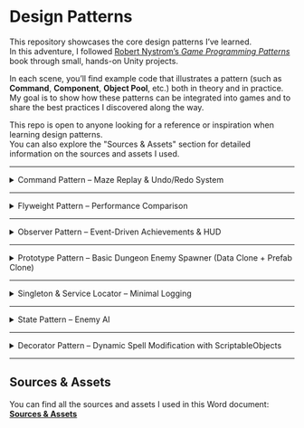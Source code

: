# Design Patterns

This repository showcases the core design patterns I’ve learned.  
In this adventure, I followed [Robert Nystrom’s *Game Programming Patterns*](https://gameprogrammingpatterns.com/) book through small, hands-on Unity projects.  

In each scene, you’ll find example code that illustrates a pattern (such as **Command**, **Component**, **Object Pool**, etc.) both in theory and in practice.  
My goal is to show how these patterns can be integrated into games and to share the best practices I discovered along the way.  

This repo is open to anyone looking for a reference or inspiration when learning design patterns.  
You can also explore the "Sources & Assets" section for detailed information on the sources and assets I used.

---

<details>
<summary>Command Pattern – Maze Replay & Undo/Redo System</summary>

## Command Pattern – Maze Replay & Undo/Redo System

This Unity project demonstrates the **Command Design Pattern** through an interactive maze game.

The player controls a **red cube** and must navigate it across valid tiles to reach the **star**.  
Every movement is stored as a **command**, enabling two key features:
- **Undo**: Reverse the last move.
- **Redo**: Reapply a previously undone move.

When the player reaches the star, the **entire move history** is automatically **replayed**, showcasing how the Command Pattern can store, reverse, and re-execute actions.

🎥 **Demo:**  

https://github.com/user-attachments/assets/d26b3d3e-f7db-44a8-83c8-231620d9dd5b

### Features
- Movement control using the Command Pattern.
- Undo and Redo functionality for player moves.
- Automatic replay of all moves upon reaching the goal.
- Clear example of decoupling input handling from execution logic.

### How It Works
1. **Input Handling** – Player input is translated into movement commands.
2. **Command Execution** – The player cube moves according to the executed command.
3. **History Tracking** – Commands are stored in a stack for undo/redo operations.
4. **Replay** – When the star is reached, commands are executed in sequence to replay the path.

</details>

---

<details>
<summary>Flyweight Pattern – Performance Comparison</summary>

## Flyweight Pattern – Performance Comparison

This Unity project demonstrates the **Flyweight Design Pattern** by comparing two versions of a simple carrot spawning system:  
1. **Non-Flyweight Version** – Each object holds its own unique data, resulting in higher memory usage and draw calls.  
2. **Flyweight Version** – Shared intrinsic data between objects reduces memory usage and improves rendering performance.

The purpose of this project is to show how applying the Flyweight Pattern can optimize **memory consumption** and **batch rendering** in Unity.

<p align="center">
  <img src="https://github.com/user-attachments/assets/c516adbd-41d9-4c38-a2b4-3f03bec85e7b" alt="Non-Flyweight" width="45%" />
  <img src="https://github.com/user-attachments/assets/26c809e7-1107-4c79-928c-59211f232e8e" alt="Flyweight" width="45%" />
</p>

### Key Takeaways
- Flyweight Pattern is highly effective for scenarios where many similar objects share common data.  
- This optimization is particularly useful for games with large numbers of repeated objects, such as bullets, tiles, or vegetation.

</details>

---
<details>
<summary>Observer Pattern – Event-Driven Achievements & HUD</summary>

## Observer Pattern – Event-Driven Achievements & HUD

This Unity scene applies the **Observer Design Pattern** to keep achievements and HUD updates **decoupled** from the event producers.  
When the player collects carrots/cauliflowers, jumps 12 times, or checks the mailbox, the relevant **achievement icon switches from grayscale to colored**, and the HUD counters update in real time.  
Progress **persists visually** even if the UI panel was closed; once opened, it reflects the correct state immediately thanks to a lightweight “replay on subscribe” mechanism.

🎥 **Demo:**  


https://github.com/user-attachments/assets/2597f4fb-8082-4993-863e-3c20426cba4c


### Features
- **Loose coupling:** Producers (Subjects) and listeners (Observers) are independent.
- **Achievements:**
  - Collect **9 carrots**
  - Collect **9 cauliflowers**
  - **Jump 12 times**
  - **Check the mailbox** (press **E** near it)
- **HUD:** Carrot/cauliflower counters update instantly.
- **Visual state:** Start with **grayscale** sprites, switch to **colored** on completion.
- **Replay on subscribe:** New listeners receive the current state right away.
- **Minimal core:** `ISubject<T>` / `IObserver<T>` only; no event bus, no third-party libs.

### How It Works
1. **Subjects**
   - `JumpSubject` → increments and notifies on each successful jump.
   - `CollectSubject` → tracks carrot/cauliflower counts and notifies.
   - `MailboxSubject` → one-time mailbox check, then notifies.
2. **Observers**
   - `HUDCounter` → updates HUD texts.
   - `AchievementIcon_CollectThreshold` → unlocks at **9/9** for the configured item type.
   - `AchievementIcon_JumpThreshold` → unlocks at **12** jumps.
   - `AchievementIcon_Mailbox` → unlocks on mailbox check.
3. **Replay**  
   Each Subject **replays** its current state to new subscribers so the UI shows correct progress even if the panel was previously inactive.
</details>

---

<details>
<summary>Prototype Pattern – Basic Dungeon Enemy Spawner (Data Clone + Prefab Clone)</summary>
  
## Prototype Pattern – Basic Dungeon Enemy Spawner (Data Clone + Prefab Clone)
  
This demo shows the **Prototype Pattern** in two layers:

- **Data Prototype (ScriptableObject)**: `EnemyData.Clone()` creates a **deep copy** of enemy stats.  
- **Prefab Prototype**: `Instantiate(prefab)` creates scene copies of the enemy object.

🎥 **Demo:**  


https://github.com/user-attachments/assets/b29678f1-695b-48e5-8010-0f40f3535fde


## How It Works

1. `EnemySpawner` clones the `BaseEnemy` data prototype.  
2. `WaveModifier` applies wave-based changes (HP, speed, color).  
3. The prefab is instantiated, and `Enemy.Init(data)` injects the cloned values.  
4. `EnemyMove` uses the speed value to move the enemy towards the `Goal`.  


## Running the Demo

- Open the project → load the `Scenes/Prototype` scene → press **Play**.  
- The top UI shows the current wave and total spawned enemies.  

## Why Prototype?

- **Prefab** = practical prototype clone for objects.  
- **ScriptableObject** = data prototype.  
- Deep copy prevents runtime changes from affecting the original asset.  
  
</details>

--- 

<details>
<summary>Singleton & Service Locator – Minimal Logging</summary>

## Singleton & Service Locator – Minimal Logging

This scene implements the **same logging task** with two patterns:
- **Singleton**: `SingletonLogger` exposes a single global instance.
- **Service Locator**: `ILog` is resolved through `Services.Log` without coupling to a concrete class.

UI: one Text element, two buttons  
- **Singleton** button → writes via the Singleton path  
- **Locator** button → writes via the Service Locator path  

<p align="center">
  <img src="https://github.com/user-attachments/assets/b0eaaf59-ad55-4133-84f7-159f29679a87" alt="Singleton Log Demo" width="49%" />
  <img src="https://github.com/user-attachments/assets/fde4da64-d8ea-4847-aa12-f2b00ef0960f" alt="Service Locator Log Demo" width="49%" />
</p>

### How It Works
- On scene load, `Installer.Awake()` registers a provider: `Services.Provide(new MemoryLog())`.
- Press **Singleton**: `SingletonLogger.Instance.Write("...")` → `logText.text = SingletonLogger.Instance.ReadAll()`.
- Press **Locator**: `Services.Log.Write("...")` → `logText.text = Services.Log.ReadAll()`.
- If no provider is registered, `Services.Log` falls back to **NullLog** (no-op), so calls are safely ignored.

</details>

--- 

<details>
<summary>State Pattern – Enemy AI</summary>
  
# State Pattern – Enemy AI

This project demonstrates a grid-based enemy AI built with the **State Pattern**.  
Each state inherits from a shared base class (`EnemyState`) and follows a lifecycle of `Enter`, `Exit`, `UpdateState`, and `DecideDir`.

🎥 **Demo:**  

https://github.com/user-attachments/assets/e8c84cca-f5d7-4700-a43b-c32dae2b295f

## Behaviors

- **Wander**: Picks a random passable direction (avoids turning back if possible).  
- **Chase**: Moves toward the player, minimizing Manhattan distance.  
- **Frightened**: Moves away from the player. When entered, the enemy turns cyan. When the timer ends, the state is popped off the stack.

## Transition Rules

- The enemy starts in **Wander**.  
- After each tile step, the distance to the player is checked:
  - `dist ≤ chaseRangeCells` → **Chase**  
  - `dist > chaseRangeCells` → **Wander**  
- If **Frightened** is active, automatic transitions are ignored.  
- Collecting a big score pushes **Frightened**; when time is up, it pops.

## Movement Flow (Tile-Based)

1. The active state decides direction using `DecideDir`.  
2. `TryStartStep` checks collisions; if clear, the enemy starts moving to the target tile.  
3. `FixedUpdate` moves the enemy until it reaches the tile, then ends the step.

## Future Improvements

This project focuses on demonstrating the **State Pattern** itself.  
Pathfinding algorithms (e.g., **A\***, **BFS**, **DFS**) were intentionally left out to keep the focus clear, but they can be added later to achieve more advanced chasing and evasion behavior.
  
</details>

---

<details>
<summary>Decorator Pattern – Dynamic Spell Modification with ScriptableObjects</summary>

# Decorator Pattern – Dynamic Spell Modification with ScriptableObjects

This Unity project demonstrates the Decorator Design Pattern by creating a dynamic spell system where a base spell’s properties can be altered at runtime.

The system uses ScriptableObjects to define a base spell (SpellDefinitionSO) and a series of modifications (SpellModSO). These modifications act as decorators, wrapping the base spell to change its Damage and ManaCost without altering its core class. The UI updates in real-time to reflect the final stats of the decorated spell.

🎥 Demo:


https://github.com/user-attachments/assets/6e34f5df-4896-44e6-ae4b-ad40e57cb128


## Features

**Dynamic Modification:** Add functionalities like damage boosts or mana discounts to a spell at runtime.

**Data-Driven Design:** Base spells and modifications are managed as ScriptableObject assets, allowing for easy configuration and reuse.

**Loose Coupling:** The base spell (BasicSpell) is completely unaware of the decorators (DamageBoost, ManaDiscount) that wrap it.

**Real-Time UI Feedback:** The UI instantly reflects the combined effects of all applied decorators, showing the final stats and highlighting changes.

## How It Works

**Base Object:** A SpellDefinitionSO creates the initial ISpell object (a BasicSpell) with default stats.

**Decorators as Assets:** Each modification, like DamageBoostSO or ManaDiscountSO, is a ScriptableObject that knows how to "wrap" an existing ISpell object with its corresponding decorator class.

**Runtime Wrapping:** The CardPresenter class builds the final spell by starting with the base spell and sequentially wrapping it with decorators based on UI interactions (e.g., button toggles).

**Property Delegation:** When a property like Damage is accessed on the final object, the call is delegated down the chain. Each decorator modifies the result from the object it wraps before passing it back up.

**UI Update:** The CardPresenter calculates the final stats from the fully decorated spell object and updates the CardViewUnity to display the results, providing immediate visual feedback.

</details>

---



## Sources & Assets
You can find all the sources and assets I used in this Word document:  
[**Sources & Assets**](https://docs.google.com/document/d/1LrV8sxgsNLd5clktmgWa2SVCkJgxFOmjXMhrLYuYcd8/edit?usp=sharing)
